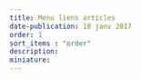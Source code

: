 ```yaml
---
title: Menu liens articles
date-publication: 18 janv 2017
order: 1
sort_items : "order"
description: 
miniature: 
---
```



